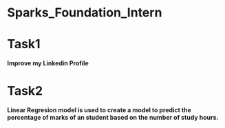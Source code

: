 # Sparks_Foundation_Intern

# Task1
**Improve my Linkedin Profile**

# Task2
**Linear Regresion model is used to create a model to predict the percentage of marks of an student based on the number of
study hours.**
